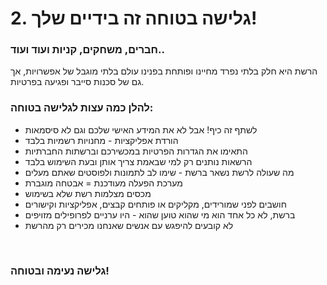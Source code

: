 # 2. גלישה בטוחה זה בידיים שלך\!

### חברים, משחקים, קניות ועוד ועוד..

הרשת היא חלק בלתי נפרד מחיינו ופותחת בפנינו עולם בלתי מוגבל של אפשרויות, אך גם של סכנות סייבר ופגיעה בפרטיות.

### להלן כמה עצות לגלישה בטוחה:

* לשתף זה כיף\! אבל לא את המידע האישי שלכם וגם לא סיסמאות  
* הורדת אפליקציות \- מחנויות רשמיות בלבד  
* התאימו את הגדרות הפרטיות במכשירכם וברשתות החברתיות  
* הרשאות נותנים רק למי שבאמת צריך אותן ובעת השימוש בלבד  
* מה שעולה לרשת נשאר ברשת \- שימו לב לתמונות ולפוסטים שאתם מעלים  
* מערכת הפעלה מעודכנת \= אבטחה מוגברת  
* מכסים מצלמות רשת שלא בשימוש  
* חושבים לפני שמורידים, מקליקים או פותחים קבצים, אפליקציות וקישורים  
* ברשת, לא כל אחד הוא מי שהוא טוען שהוא \- היו ערניים לפרופילים מזויפים  
* לא קובעים להיפגש עם אנשים שאנחנו מכירים רק מהרשת

<br>

### גלישה נעימה ובטוחה\!
